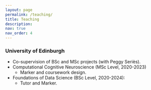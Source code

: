 ```yaml
---
layout: page
permalink: /teaching/
title: Teaching
description:
nav: true
nav_order: 4
---
```


### University of Edinburgh
- Co-supervision of BSc and MSc projects (with Peggy Seriès).
- Computational Cognitive Neuroscience (MSc Level, 2020-2023)
  - Marker and coursework design.
- Foundations of Data Science (BSc Level, 2020-2024): 
  - Tutor and Marker.